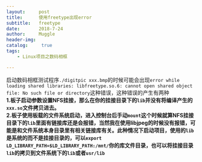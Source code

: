 ```yaml
---
layout:     post
title:      使用freetype出现error
subtitle:   freetype
date:       2018-7-24
author:     Muggle
header-img:
catalog: 	 true
tags:
    - Linux项目之数码相框

---
```

启动数码相框测试程序`./digitpic xxx.bmp`的时候可能会出现`error while loading shared libraries: libfreetype.so.6: cannot open shared object file: No such file or directory`这种错误，这种错误的产生有两种<br>
**1.板子启动参数设置NFS挂接，那么在你的挂接目录下的`lib`并没有将编译产生的`xxx.so`文件拷贝进去。<br>**
**2.板子使用板载的文件系统启动，进入控制台后手动`mount`这个时候就算NFS挂接目录下的`lib`里面有链接库还是会报错，当然我在使用libjpeg的时候没有报错，可能是和文件系统本身目录里有相关链接库有关。此种情况下启动项目，使用的`lib`是系统的而不是挂接目录的，可以`export LD_LIBRARY_PATH=$LD_LIBRARY_PATH:/mnt/`你的库文件目录，也可以将挂接目录`lib`的拷贝到文件系统下的`lib`或者`usr/lib`**